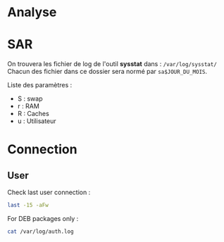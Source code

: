 # Analyse
SAR
===
On trouvera les fichier de log de l'outil **sysstat** dans : ``/var/log/sysstat/``
Chacun des fichier dans ce dossier sera normé par ``sa$JOUR_DU_MOIS``.

Liste des paramètres :

* S : swap
* r : RAM
* R : Caches
* u : Utilisateur


Connection
==========

User
----
Check last user connection :

```bash
last -15 -aFw
```

For DEB packages only :

```bash
cat /var/log/auth.log
```

